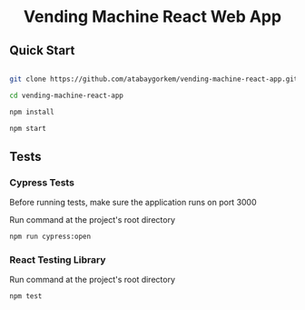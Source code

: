 <div align="center" markdown="1">

  # Vending Machine React Web App

</div>



## Quick Start

```sh

git clone https://github.com/atabaygorkem/vending-machine-react-app.git

cd vending-machine-react-app

npm install

npm start

```

## Tests

### Cypress Tests

Before running tests, make sure the application runs on port 3000

Run command at the project's root directory

```sh
npm run cypress:open
```

### React Testing Library

Run command at the project's root directory

```sh
npm test
```
